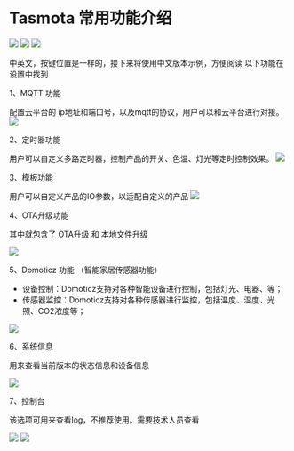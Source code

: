 
# Tasmota 常用功能介绍
![](/assets/images/tasmota/tasmota_matter/3-1.jpg)
![](/assets/images/tasmota/tasmota_matter/3-2.jpg)
![](/assets/images/tasmota/tasmota_matter/3-3.jpg)

中英文，按键位置是一样的，接下来将使用中文版本示例，方便阅读
以下功能在设置中找到

1、MQTT 功能

 配置云平台的 ip地址和端口号，以及mqtt的协议，用户可以和云平台进行对接。
![](/assets/images/tasmota/tasmota_matter/3-4.png)

2、定时器功能

用户可以自定义多路定时器，控制产品的开关、色温、灯光等定时控制效果。
![](/assets/images/tasmota/tasmota_matter/3-5.png)

3、模板功能

 用户可以自定义产品的IO参数，以适配自定义的产品
![](/assets/images/tasmota/tasmota_matter/3-6.png)

4、OTA升级功能

其中就包含了 OTA升级 和 本地文件升级

![](/assets/images/tasmota/tasmota_matter/3-7.jpg)

5、Domoticz 功能 （智能家居传感器功能）

  - 设备控制：Domoticz支持对各种智能设备进行控制，包括灯光、电器、等；
  - 传感器监控：Domoticz支持对各种传感器进行监控，包括温度、湿度、光照、CO2浓度等；

![](/assets/images/tasmota/tasmota_matter/3-8.png)

6、系统信息

用来查看当前版本的状态信息和设备信息

![](/assets/images/tasmota/tasmota_matter/3-9.jpg)

7、控制台

该选项可用来查看log，不推荐使用。需要技术人员查看

![](/assets/images/tasmota/tasmota_matter/3-10.jpg)
![](/assets/images/tasmota/tasmota_matter/3-11.jpg)